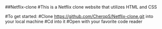 ##Netflix-clone
#This is a Netflix clone website that utilizes HTML and CSS

#To get started:
#Clone https://github.com/CheropS/Netflix-clone.git into your local machine
#Cd into it
#Open with your favorite code reader

